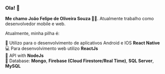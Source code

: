 ### Ola! 👋

**Me chamo João Felipe de Oliveira Souza 👨‍🚀**. Atualmente trabalho como desenvolvedor mobile e web. 

Atualmente, minha pilha é:

:iphone: Utilizo para o desenvolvimento de aplicativos Android e IOS **React Native** <br/> 
:computer: Para desenvolvimento web utilizo **ReactJs** <br/>
:satellite: API with **NodeJs** <br/>
:floppy_disk: Database: **Mongo**, **Firebase (Cloud Firestore/Real Time)**, **SQL Server**, **MySQL**<br/>

<div>
    <a href='https://github.com/jfelipesouza' >
</div>